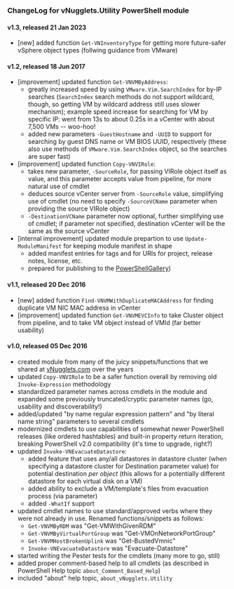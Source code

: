 ### ChangeLog for vNugglets.Utility PowerShell module

#### v1.3, released 21 Jan 2023

- \[new] added function `Get-VNInventoryType` for getting more future-safer vSphere object types (follwing guidance from VMware)

#### v1.2, released 18 Jun 2017

- \[improvement] updated function `Get-VNVMByAddress`:
  - greatly increased speed by using `VMware.Vim.SearchIndex` for by-IP searches (`SearchIndex` search methods do not support wildcard, though, so getting VM by wildcard address still uses slower mechanism); example speed increase for searching for VM by specific IP: went from 13s to about 0.25s in a vCenter with about 7,500 VMs -- woo-hoo!
  - added new parameters `-GuestHostname` and `-UUID` to support for searching by guest DNS name or VM BIOS UUID, respectively (these also use methods of `VMware.Vim.SearchIndex` object, so the searches are super fast)
- \[improvement] updated function `Copy-VNVIRole`:
  - takes new parameter, `-SourceRole`, for passing VIRole object itself as value, and this parameter accepts value from pipeline, for more natural use of cmdlet
  - deduces source vCenter server from `-SourceRole` value, simplifying use of cmdlet (no need to specify `-SourceVCName` parameter when providing the source VIRole object)
  - `-DestinationVCName` parameter now optional, further simplifying use of cmdlet; if parameter not specified, destination vCenter will be the same as the source vCenter
- \[internal improvement] updated module prepartion to use `Update-ModuleManifest` for keeping module manifest in shape
  - added manifest entries for tags and for URIs for project, release notes, license, etc.
  - prepared for publishing to the [PowerShellGallery](https://www.powershellgallery.com/))


#### v1.1, released 20 Dec 2016

- \[new] added function `Find-VNVMWithDuplicateMACAddress` for finding duplicate VM NIC MAC address in vCenter
- \[improvement] updated function `Get-VNVMEVCInfo` to take Cluster object from pipeline, and to take VM object instead of VMId (far better usability)

#### v1.0, released 05 Dec 2016

- created module from many of the juicy snippets/functions that we shared at [vNugglets.com](http://vNugglets.com) over the years
- updated `Copy-VNVIRole` to be a safer function overall by removing old `Invoke-Expression` methodology
- standardized parameter names across cmdlets in the module and expanded some previously truncated/cryptic parameter names (go, usability and discoverability!)
- added/updated "by name regular expression pattern" and "by literal name string" parameters to several cmdlets
- modernized cmdlets to use capabilities of somewhat newer PowerShell releases (like ordered hashtables) and built-in property return iteration, breaking PowerShell v2.0 compatibility (it's time to upgrade, right?)
- updated `Invoke-VNEvacuateDatastore`:
  - added feature that uses any/all datastores in datastore cluster (when specifying a datastore cluster for Destination parameter value) for potential destination _per object_ (this allows for a potentially different datastore for each virtual disk on a VM)
  - added ability to exclude a VM/template's files from evacuation process (via parameter)
  - added `-WhatIf` support
- updated cmdlet names to use standard/approved verbs where they were not already in use. Renamed functions/snippets as follows:
  - `Get-VNVMByRDM` was "Get-VMWithGivenRDM"
  - `Get-VNVMByVirtualPortGroup` was "Get-VMOnNetworkPortGroup"
  - `Get-VNVMHostBrokenUplink` was "Get-BustedVmnic"
  - `Invoke-VNEvacuateDatastore` was "Evacuate-Datastore"
- started writing the Pester tests for the cmdlets (many more to go, still)
- added proper comment-based help to all cmdlets (as described in PowerShell Help topic `about_Comment_Based_Help`)
- included "about" help topic, `about_vNugglets.Utility`
